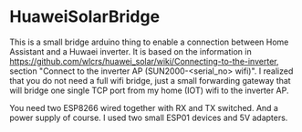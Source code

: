 # HuaweiSolarBridge
This is a small bridge arduino thing to enable a connection between Home Assistant and a Huwaei inverter. It is based on the information in https://github.com/wlcrs/huawei_solar/wiki/Connecting-to-the-inverter, section "Connect to the inverter AP (SUN2000-<serial_no> wifi)". I realized that you do not need a full wifi bridge, just a small forwarding gateway that will bridge one single TCP port from my home (IOT) wifi to the inverter AP. 

You need two ESP8266 wired together with RX and TX switched. And a power supply of course. I used two small ESP01 devices and 5V adapters.
